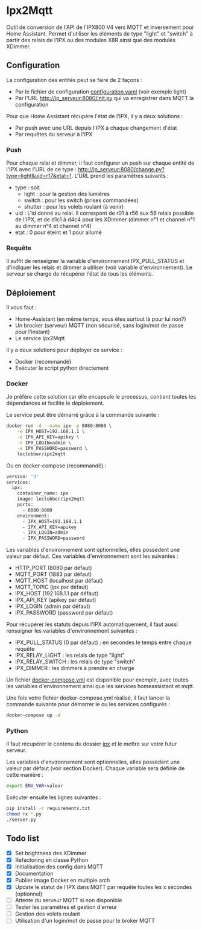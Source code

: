 # Ipx2Mqtt

Outil de conversion de l'API de l'IPX800 V4 vers MQTT et inversement pour Home Assistant. Permet d'utiliser les éléments de type "light" et "switch" à partir des relais de l'IPX ou des modules X8R ainsi que des modules XDimmer.

## Configuration

La configuration des entités peut se faire de 2 façons :

- Par le fichier de configuration [configuration.yaml](configuration.yaml) (voir exemple light)
- Par l'URL <http://ip_serveur:8080/init.py> qui va enregistrer dans MQTT la configuration

Pour que Home Assistant récupère l'état de l'IPX, il y a deux solutions :

- Par push avec une URL depuis l'IPX à chaque changement d'état
- Par requêtes du serveur à l'IPX

### Push

Pour chaque relai et dimmer, il faut configurer un push sur chaque entité de l'IPX avec l'URL de ce type : <http://ip_serveur:8080/change.py?type=light&uid=r17&etat=1>. L'URL prend les paramètres suivants :

- type : soit
  - light : pour la gestion des lumières
  - switch : pour les switch (prises commandées)
  - shutter : pour les volets roulant (à venir)
- uid : L'id donné au relai. Il correspont de r01 à r56 aux 56 relais possible de l'IPX, et de d1c1 à d4c4 pour les XDimmer (dimmer n°1 et channel n°1 au dimmer n°4 et channel n°4)
- etat : 0 pour éteint et 1 pour allumé

### Requête

Il suffit de renseigner la variable d'environnement IPX_PULL_STATUS et d'indiquer les relais et dimmer à utiliser (voir variable d'environnement). Le serveur se charge de récupérer l'état de tous les éléments.

## Déploiement

Il vous faut :

- Home-Assistant (en même temps, vous êtes surtout là pour lui non?)
- Un brocker (serveur) MQTT (non sécurisé, sans login/mot de passe pour l'instant)
- Le service Ipx2Mqtt

Il y a deux solutions pour déployer ce service :

- Docker (recommandé)
- Exécuter le script python directement

### Docker

Je préfère cette solution car elle encapsule le processus, contient toutes les dépendances  et facilite le déploiement.

Le service peut être démarré grâce à la commande suivante :

``` sh
docker run -d --name ipx -p 8080:8080 \
    -e IPX_HOST=192.168.1.1 \
    -e IPX_API_KEY=apikey \
    -e IPX_LOGIN=admin \
    -e IPX_PASSWORD=password \
    leclubber/ipx2mqtt
```

Ou en docker-compose (recommandé) :

``` sh
version: '3'
services:
  ipx:
    container_name: ipx
    image: leclubber/ipx2mqtt
    ports:
      - 8080:8080
    environment:
      - IPX_HOST=192.168.1.1
      - IPX_API_KEY=apikey
      - IPX_LOGIN=admin
      - IPX_PASSWORD=password
```

Les variables d'environnement sont optionnelles, elles possèdent une valeur par défaut. Ces variables d'environnement sont les suivantes :

- HTTP_PORT (8080 par défaut)
- MQTT_PORT (1883 par défaut)
- MQTT_HOST (localhost par défaut)
- MQTT_TOPIC (ipx par défaut)
- IPX_HOST (192.168.1.1 par défaut)
- IPX_API_KEY (apikey par défaut)
- IPX_LOGIN (admin par défaut)
- IPX_PASSWORD (password par défaut)

Pour récupérer les statuts depuis l'IPX automatiquement, il faut aussi renseigner les variables d'environnement suivantes :

- IPX_PULL_STATUS (0 par défaut) : en secondes le temps entre chaque requête
- IPX_RELAY_LIGHT : les relais de type "light"
- IPX_RELAY_SWITCH : les relais de type "switch"
- IPX_DIMMER : les dimmers à prendre en charge

Un fichier [docker-compose.yml](docker-compose.yml) est disponible pour exemple, avec toutes les variables d'environnement ainsi que les services homeassistant et mqtt.

Une fois votre fichier docker-compose.yml réalisé, il faut lancer la commande suivante pour démarrer le ou les services configurés :

``` sh
docker-compose up -d
```

### Python

Il faut récupérer le contenu du dossier [ipx](ipx) et le mettre sur votre futur serveur.

Les variables d'environnement sont optionnelles, elles possèdent une valeur par défaut (voir section Docker).
Chaque variable sera définie de cette manière :

``` sh
export ENV_VAR=valeur
```

Exécuter ensuite les lignes suivantes :

``` sh
pip install -r requirements.txt
chmod +x *.py
./server.py
```

## Todo list

- [x] Set brightness des XDimmer
- [x] Refactoring en classe Python
- [x] Initialisation des config dans MQTT
- [x] Documentation
- [x] Publier image Docker en multiple arch
- [x] Update le statut de l'IPX dans MQTT par requête toutes les x secondes (optionnel)
- [ ] Attente du serveur MQTT si non disponible
- [ ] Tester les paramètres et gestion d'erreur
- [ ] Gestion des volets roulant
- [ ] Utilisation d'un login/mot de passe pour le broker MQTT
